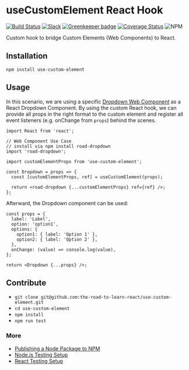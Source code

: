 # useCustomElement React Hook

[![Build Status](https://travis-ci.org/the-road-to-learn-react/use-custom-element.svg?branch=master)](https://travis-ci.org/the-road-to-learn-react/use-custom-element) [![Slack](https://slack-the-road-to-learn-react.wieruch.com/badge.svg)](https://slack-the-road-to-learn-react.wieruch.com/) [![Greenkeeper badge](https://badges.greenkeeper.io/the-road-to-learn-react/use-custom-element.svg)](https://greenkeeper.io/) [![Coverage Status](https://coveralls.io/repos/github/the-road-to-learn-react/use-custom-element/badge.svg?branch=master)](https://coveralls.io/github/the-road-to-learn-react/use-custom-element?branch=master) ![NPM](https://img.shields.io/npm/l/use-custom-element.svg)

Custom hook to bridge Custom Elements (Web Components) to React.

## Installation

`npm install use-custom-element`

## Usage

In this scenario, we are using a specific [Dropdown Web Component](https://github.com/rwieruch/web-components-dropdown) as a React Dropdown Component. By using the custom React hook, we can provide all props in the right format to the custom element and register all event listeners (e.g. onChange from `props`) behind the scenes.

```
import React from 'react';

// Web Component Use Case
// install via npm install road-dropdown
import 'road-dropdown';

import customElementProps from 'use-custom-element';

const Dropdown = props => {
  const [customElementProps, ref] = useCustomElement(props);

  return <road-dropdown {...customElementProps} ref={ref} />;
};
```

Afterward, the Dropdown component can be used:

```
const props = {
  label: 'Label',
  option: 'option1',
  options: {
    option1: { label: 'Option 1' },
    option2: { label: 'Option 2' },
  },
  onChange: (value) => console.log(value),
};

return <Dropdown {...props} />;
```

## Contribute

* `git clone git@github.com:the-road-to-learn-react/use-custom-element.git`
* `cd use-custom-element`
* `npm install`
* `npm run test`

### More

* [Publishing a Node Package to NPM](https://www.robinwieruch.de/publish-npm-package-node/)
* [Node.js Testing Setup](https://www.robinwieruch.de/node-js-testing-mocha-chai/)
* [React Testing Setup](https://www.robinwieruch.de/react-testing-tutorial/)
